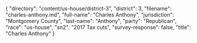 {
  "directory": "content/us-house/district-3",
  "district": 3,
  "filename": "charles-anthony.md",
  "full-name": "Charles Anthony",
  "jurisdiction": "Montgomery County",
  "last-name": "Anthony",
  "party": "Republican",
  "race": "us-house",
  "sn2": "2017 Tax cuts",
  "survey-response": false,
  "title": "Charles Anthony"
}
